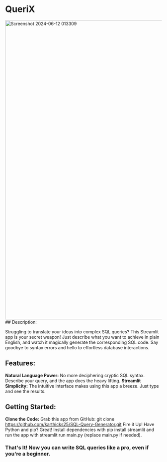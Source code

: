 
# QueriX
<img width="959" alt="Screenshot 2024-06-12 013309" src="https://github.com/karthicks25/QueriX/assets/137046313/8e4c63b7-2d7d-4053-aa1c-4f610f2fcb4f">
## Description:

Struggling to translate your ideas into complex SQL queries? This Streamlit app is your secret weapon! Just describe what you want to achieve in plain English, and watch it magically generate the corresponding SQL code. Say goodbye to syntax errors and hello to effortless database interactions.

## Features:

**Natural Language Power:** No more deciphering cryptic SQL syntax. Describe your query, and the app does the heavy lifting.
**Streamlit Simplicity:** The intuitive interface makes using this app a breeze. Just type and see the results.

## Getting Started:

**Clone the Code:** Grab this app from GitHub: git clone https://github.com/karthicks25/SQL-Query-Generator.git
Fire it Up! Have Python and pip? Great! Install dependencies with pip install streamlit and run the app with streamlit run main.py (replace main.py if needed).

### That's It! Now you can write SQL queries like a pro, even if you're a beginner.

